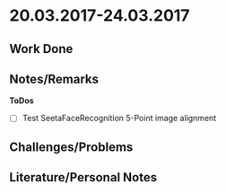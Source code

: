 # 20.03.2017-24.03.2017

## Work Done

## Notes/Remarks

**ToDos**
- [ ] Test SeetaFaceRecognition 5-Point image alignment 

## Challenges/Problems


## Literature/Personal Notes


